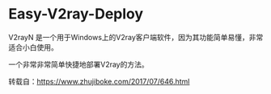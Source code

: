 # Easy-V2ray-Deploy
V2rayN 是一个用于Windows上的V2ray客户端软件，因为其功能简单易懂，非常适合小白使用。

一个非常非常简单快捷地部署V2ray的方法。

转载自：https://www.zhujiboke.com/2017/07/646.html
